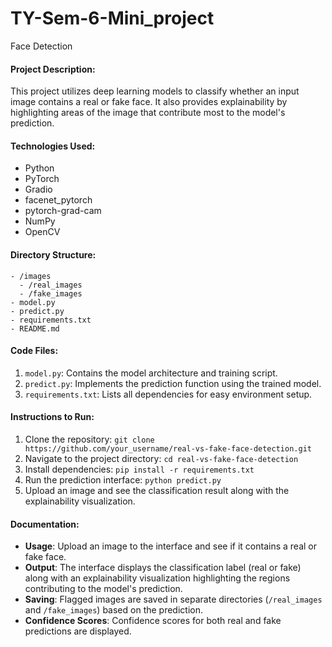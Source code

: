 # TY-Sem-6-Mini_project
Face Detection 

#### Project Description:
This project utilizes deep learning models to classify whether an input image contains a real or fake face. It also provides explainability by highlighting areas of the image that contribute most to the model's prediction.

#### Technologies Used:
- Python
- PyTorch
- Gradio
- facenet_pytorch
- pytorch-grad-cam
- NumPy
- OpenCV

#### Directory Structure:
```
- /images
  - /real_images
  - /fake_images
- model.py
- predict.py
- requirements.txt
- README.md
```

#### Code Files:
1. `model.py`: Contains the model architecture and training script.
2. `predict.py`: Implements the prediction function using the trained model.
3. `requirements.txt`: Lists all dependencies for easy environment setup.

#### Instructions to Run:
1. Clone the repository: `git clone https://github.com/your_username/real-vs-fake-face-detection.git`
2. Navigate to the project directory: `cd real-vs-fake-face-detection`
3. Install dependencies: `pip install -r requirements.txt`
4. Run the prediction interface: `python predict.py`
5. Upload an image and see the classification result along with the explainability visualization.

#### Documentation:
- **Usage**: Upload an image to the interface and see if it contains a real or fake face.
- **Output**: The interface displays the classification label (real or fake) along with an explainability visualization highlighting the regions contributing to the model's prediction.
- **Saving**: Flagged images are saved in separate directories (`/real_images` and `/fake_images`) based on the prediction.
- **Confidence Scores**: Confidence scores for both real and fake predictions are displayed.

